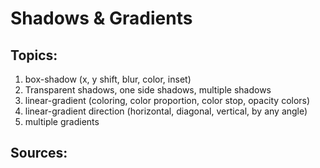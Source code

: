 # Shadows & Gradients

## Topics:

1. box-shadow (x, y shift, blur, color, inset)
2. Transparent shadows, one side shadows, multiple shadows
3. linear-gradient (coloring, color proportion, color stop, opacity colors)
4. linear-gradient direction (horizontal, diagonal, vertical, by any angle)
5. multiple gradients


## Sources:
